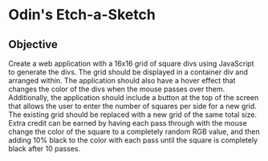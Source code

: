 # Odin's Etch-a-Sketch

## Objective
Create a web application with a 16x16 grid of square divs using JavaScript to generate the divs. The grid should be displayed in a container div and arranged within. The application should also have a hover effect that changes the color of the divs when the mouse passes over them. Additionally, the application should include a button at the top of the screen that allows the user to enter the number of squares per side for a new grid. The existing grid should be replaced with a new grid of the same total size. Extra credit can be earned by having each pass through with the mouse change the color of the square to a completely random RGB value, and then adding 10% black to the color with each pass until the square is completely black after 10 passes.
